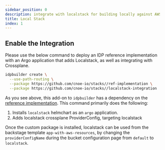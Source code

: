 ```yaml
---
sidebar_position: 0
description: integrate with localstack for building locally against AWS
title: Local Stack
index: 1
---
```


## Enable the Integration
Please use the below command to deploy an IDP reference implementation with an Argo application that adds Localstack, as well as integrating with Crossplane.

```bash
idpbuilder create \
  --use-path-routing \
  --package https://github.com/cnoe-io/stacks//ref-implementation \
  --package https://github.com/cnoe-io/stacks//localstack-integration
```

As you see above, this add-on to `idpbuilder` has a dependency on the [reference implementation](https://github.com/cnoe-io/stacks/tree/main/ref-implementation). This command primarily does the following:

1. Installs `localstack` helmchart as an `argo` application.
2. Adds localstack crossplane ProviderConfig, targeting localstack

Once the custom package is installed, localstack can be used from the backstage template `app-with-aws-resources`, by changing the `providerConfigName` during the bucket configuration page from `default` to `localstack`.
